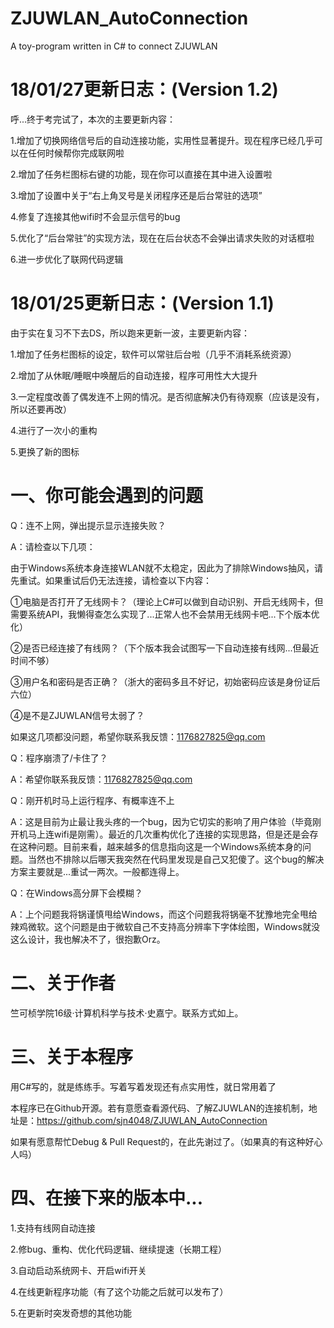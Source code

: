 # ZJUWLAN_AutoConnection
A toy-program written in C# to connect ZJUWLAN

# 18/01/27更新日志：(Version 1.2)
呼...终于考完试了，本次的主要更新内容：

1.增加了切换网络信号后的自动连接功能，实用性显著提升。现在程序已经几乎可以在任何时候帮你完成联网啦

2.增加了任务栏图标右键的功能，现在你可以直接在其中进入设置啦

3.增加了设置中关于“右上角叉号是关闭程序还是后台常驻的选项”

4.修复了连接其他wifi时不会显示信号的bug

5.优化了“后台常驻”的实现方法，现在在后台状态不会弹出请求失败的对话框啦


6.进一步优化了联网代码逻辑

# 18/01/25更新日志：(Version 1.1)
由于实在复习不下去DS，所以跑来更新一波，主要更新内容：

1.增加了任务栏图标的设定，软件可以常驻后台啦（几乎不消耗系统资源）

2.增加了从休眠/睡眠中唤醒后的自动连接，程序可用性大大提升

3.一定程度改善了偶发连不上网的情况。是否彻底解决仍有待观察（应该是没有，所以还要再改）

4.进行了一次小的重构

5.更换了新的图标

# 一、你可能会遇到的问题

Q：连不上网，弹出提示显示连接失败？

A：请检查以下几项：

由于Windows系统本身连接WLAN就不太稳定，因此为了排除Windows抽风，请先重试。如果重试后仍无法连接，请检查以下内容：

①电脑是否打开了无线网卡？（理论上C#可以做到自动识别、开启无线网卡，但需要系统API，我懒得查怎么实现了...正常人也不会禁用无线网卡吧...下个版本优化）

②是否已经连接了有线网？（下个版本我会试图写一下自动连接有线网...但最近时间不够）

③用户名和密码是否正确？（浙大的密码多且不好记，初始密码应该是身份证后六位）

④是不是ZJUWLAN信号太弱了？

如果这几项都没问题，希望你联系我反馈：1176827825@qq.com


Q：程序崩溃了/卡住了？

A：希望你联系我反馈：1176827825@qq.com


Q：刚开机时马上运行程序、有概率连不上

A：这是目前为止最让我头疼的一个bug，因为它切实的影响了用户体验（毕竟刚开机马上连wifi是刚需）。最近的几次重构优化了连接的实现思路，但是还是会存在这种问题。目前来看，越来越多的信息指向这是一个Windows系统本身的问题。当然也不排除以后哪天我突然在代码里发现是自己又犯傻了。这个bug的解决方案主要就是...重试一两次。一般都连得上。


Q：在Windows高分屏下会模糊？

A：上个问题我将锅谨慎甩给Windows，而这个问题我将锅毫不犹豫地完全甩给辣鸡微软。这个问题是由于微软自己不支持高分辨率下字体绘图，Windows就没这么设计，我也解决不了，很抱歉Orz。

# 二、关于作者

竺可桢学院16级·计算机科学与技术·史嘉宁。联系方式如上。


# 三、关于本程序

用C#写的，就是练练手。写着写着发现还有点实用性，就日常用着了

本程序已在Github开源。若有意愿查看源代码、了解ZJUWLAN的连接机制，地址是：https://github.com/sjn4048/ZJUWLAN_AutoConnection

如果有愿意帮忙Debug & Pull Request的，在此先谢过了。（如果真的有这种好心人吗）


# 四、在接下来的版本中...

1.支持有线网自动连接

2.修bug、重构、优化代码逻辑、继续提速（长期工程）

3.自动启动系统网卡、开启wifi开关

4.在线更新程序功能（有了这个功能之后就可以发布了）

5.在更新时突发奇想的其他功能